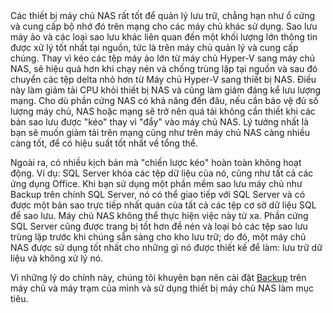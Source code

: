 <meta name="google-site-verification" content="XqvavEtOKXmxElnOHCyop3CfvFp0jdFRRs7ZH7fdBkk" />
Các thiết bị máy chủ NAS rất tốt để quản lý lưu trữ, chẳng hạn như ổ cứng và cung cấp bộ nhớ đó trên mạng cho các máy chủ khác sử dụng. Sao lưu máy ảo và các loại sao lưu khác liên quan đến một khối lượng lớn thông tin được xử lý tốt nhất tại nguồn, tức là trên máy chủ quản lý và cung cấp chúng. Thay vì kéo các tệp máy ảo lớn từ máy chủ Hyper-V sang máy chủ NAS, sẽ hiệu quả hơn khi chạy nén và chống trùng lặp tại nguồn và sau đó chuyển các tệp delta nhỏ hơn từ Máy chủ Hyper-V sang thiết bị NAS. Điều này làm giảm tải CPU khỏi thiết bị NAS và cũng làm giảm đáng kể lưu lượng mạng. Cho dù phần cứng NAS có khả năng đến đâu, nếu cần bảo vệ đủ số lượng máy chủ, NAS hoặc mạng sẽ trở nên quá tải không cần thiết khi các bản sao lưu được "kéo" thay vì "đẩy" vào máy chủ NAS. Lý tưởng nhất là bạn sẽ muốn giảm tải trên mạng cũng như trên máy chủ NAS càng nhiều càng tốt, để có hiệu suất tốt nhất về tổng thể.

Ngoài ra, có nhiều kịch bản mà "chiến lược kéo" hoàn toàn không hoạt động. Ví dụ: SQL Server khóa các tệp dữ liệu của nó, cũng như tất cả các ứng dụng Office. Khi bạn sử dụng một phần mềm sao lưu máy chủ như Backup trên chính SQL Server, nó có thể giao tiếp với SQL Server và có được một bản sao trực tiếp nhất quán của tất cả các tệp cơ sở dữ liệu SQL để sao lưu. Máy chủ NAS không thể thực hiện việc này từ xa. Phần cứng SQL Server cũng được trang bị tốt hơn để nén và loại bỏ các tệp sao lưu trùng lặp trước khi chúng sẵn sàng cho kho lưu trữ; do đó, một máy chủ NAS được sử dụng tốt nhất cho những gì nó được thiết kế để làm: lưu trữ dữ liệu và không xử lý nó.

Vì những lý do chính này, chúng tôi khuyên bạn nên cài đặt [Backup](http://www.serverbackup.ovh/) trên máy chủ và máy trạm của mình và sử dụng thiết bị máy chủ NAS làm mục tiêu.
